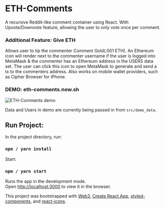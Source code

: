 # ETH-Comments

A recursive Reddit-like comment container using React. With Upvote/Downvote feature, allowing the user to only vote once per comment.

### Additional Feature: Give ETH 
Allows user to tip the commenter Comment Gold(.001 ETH).
An Ethereum icon will render next to the commenter username if the user is logged into MetaMask & the commenter has an Ethereum address in the USERS data set. The user can click this icon to open MetaMask to generate and send a tx to the commenters address. Also works on mobile wallet providers, such as Cipher Browser for iPhone.

### DEMO: eth-comments.now.sh
![ETH-Comments demo](https://i.imgur.com/tpG9pVx.gif)

Data and Users in demo are currently being passed in from `src/demo_data`.

## Run Project:

In the project directory, run:
### `npm / yarn install`

Start:
### `npm / yarn start`

Runs the app in the development mode.<br>
Open [http://localhost:3000](http://localhost:3000) to view it in the browser.


This project was bootstrapped with [Web3](https://github.com/ethereum/web3.js/), [Create React App](https://github.com/facebookincubator/create-react-app), [styled-components](https://www.styled-components.com/), and [react-icons](https://gorangajic.github.io/react-icons/).

